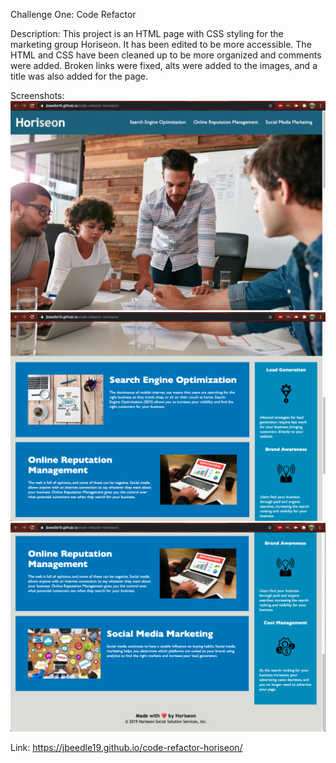 Challenge One: Code Refactor

Description:
This project is an HTML page with CSS styling for the marketing group Horiseon. It has been edited to be more accessible. The HTML and CSS have been cleaned up to be more organized and comments were added. Broken links were fixed, alts were added to the images, and a title was also added for the page. 

Screenshots:
![screenshot](./assets/images/screenshot.png)
![screenshot](./assets/images/screenshot-two.png)
![screenshot](./assets/images/screenshot-three.png)

Link:
https://jbeedle19.github.io/code-refactor-horiseon/
